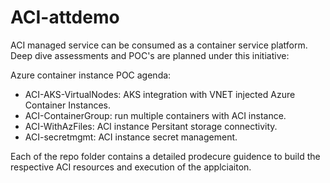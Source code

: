 # ACI-attdemo
ACI managed service can be consumed as a container service platform. Deep dive assessments and POC's are planned under this initiative:

Azure container instance POC agenda:
-   ACI-AKS-VirtualNodes: AKS integration with VNET injected Azure Container Instances.   
-   ACI-ContainerGroup: run multiple containers with ACI instance.
-   ACI-WithAzFiles: ACI instance Persitant storage connectivity.
-   ACI-secretmgmt: ACI instance secret management.

Each of the repo folder contains a detailed prodecure guidence to build the respective ACI resources and execution of the applciaiton.   
